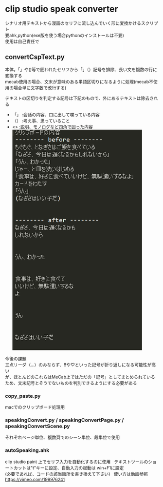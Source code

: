 # clip studio speak converter
シナリオ用テキストから漫画のセリフに流し込んでいく形に変換かけるスクリプト  
要ahk,python(exe版を使う場合pythonのインストールは不要)  
使用は自己責任で 

## convertCspText.py
本体。「」や()等で囲われたセリフから「」（）記号を排除、長い文を複数の行に変換する  
mecab使用の場合、文末が意味のある単語区切りになるように処理(mecab不使用の場合単に文字数で改行する)  
  
テキストの区切りを判定する記号は下記のもので、外にあるテキストは除去される  
  
+ 「」 :会話の内容、口に出して喋っている内容
+ （） :考え事、思っていること
+ <>  :説明、モノログなど四角で囲った内容  
![sample](./ss.png)

今後の課題  
三点リーダ（…）のみならず、!!や♡といった記号が折り返しになる可能性が高い  
が、ほとんどのこれらはMeCab上ではただの「記号」としてまとめられているため、文末記号とそうでないものを判別できるようにする必要がある  

### copy_paste.py
macでのクリップボード処理用  
  
###  speakingConvert.py / speakingConvertPage.py / speakingConvertScene.py
それぞれページ単位、複数頁でのシーン単位、段単位で使用

### autoSpeaking.ahk
clip studio paint 上でセリフ入力を自動化するのに使用  
テキストツールのショートカットは"t"キーに設定、自動入力の起動は win+F1に設定  
(必要であれば、コードの該当箇所を書き換えて下さい)  
使い方は動画参照  
https://vimeo.com/199976241
